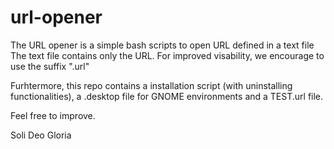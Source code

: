 # url-opener

The URL opener is a simple bash scripts to open URL defined in a text file
The text file contains only the URL. 
For improved visability, we encourage to use the suffix ".url"

Furhtermore, this repo contains a installation script (with uninstalling functionalities), 
a .desktop file for GNOME environments and a TEST.url file.

Feel free to improve.

Soli Deo Gloria
